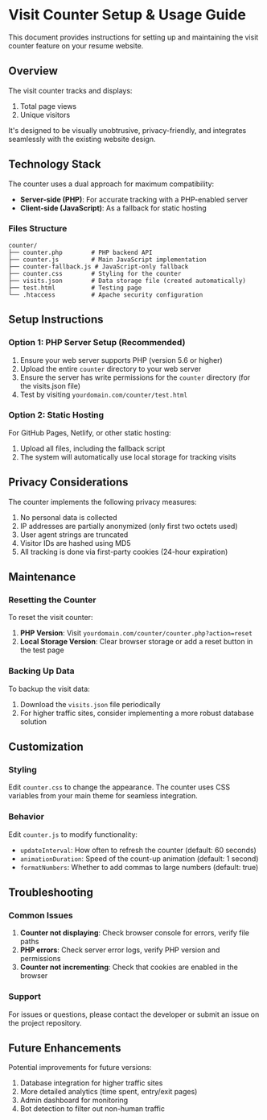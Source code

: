 # Visit Counter Setup & Usage Guide

This document provides instructions for setting up and maintaining the visit counter feature on your resume website.

## Overview

The visit counter tracks and displays:

1. Total page views
2. Unique visitors

It's designed to be visually unobtrusive, privacy-friendly, and integrates seamlessly with the existing website design.

## Technology Stack

The counter uses a dual approach for maximum compatibility:

- **Server-side (PHP)**: For accurate tracking with a PHP-enabled server
- **Client-side (JavaScript)**: As a fallback for static hosting

### Files Structure

```
counter/
├── counter.php        # PHP backend API
├── counter.js         # Main JavaScript implementation
├── counter-fallback.js # JavaScript-only fallback
├── counter.css        # Styling for the counter
├── visits.json        # Data storage file (created automatically)
├── test.html          # Testing page
└── .htaccess          # Apache security configuration
```

## Setup Instructions

### Option 1: PHP Server Setup (Recommended)

1. Ensure your web server supports PHP (version 5.6 or higher)
2. Upload the entire `counter` directory to your web server
3. Ensure the server has write permissions for the `counter` directory (for the visits.json file)
4. Test by visiting `yourdomain.com/counter/test.html`

### Option 2: Static Hosting

For GitHub Pages, Netlify, or other static hosting:

1. Upload all files, including the fallback script
2. The system will automatically use local storage for tracking visits

## Privacy Considerations

The counter implements the following privacy measures:

1. No personal data is collected
2. IP addresses are partially anonymized (only first two octets used)
3. User agent strings are truncated
4. Visitor IDs are hashed using MD5
5. All tracking is done via first-party cookies (24-hour expiration)

## Maintenance

### Resetting the Counter

To reset the visit counter:

1. **PHP Version**: Visit `yourdomain.com/counter/counter.php?action=reset`
2. **Local Storage Version**: Clear browser storage or add a reset button in the test page

### Backing Up Data

To backup the visit data:

1. Download the `visits.json` file periodically
2. For higher traffic sites, consider implementing a more robust database solution

## Customization

### Styling

Edit `counter.css` to change the appearance. The counter uses CSS variables from your main theme for seamless integration.

### Behavior

Edit `counter.js` to modify functionality:

- `updateInterval`: How often to refresh the counter (default: 60 seconds)
- `animationDuration`: Speed of the count-up animation (default: 1 second)
- `formatNumbers`: Whether to add commas to large numbers (default: true)

## Troubleshooting

### Common Issues

1. **Counter not displaying**: Check browser console for errors, verify file paths
2. **PHP errors**: Check server error logs, verify PHP version and permissions
3. **Counter not incrementing**: Check that cookies are enabled in the browser

### Support

For issues or questions, please contact the developer or submit an issue on the project repository.

## Future Enhancements

Potential improvements for future versions:

1. Database integration for higher traffic sites
2. More detailed analytics (time spent, entry/exit pages)
3. Admin dashboard for monitoring
4. Bot detection to filter out non-human traffic
